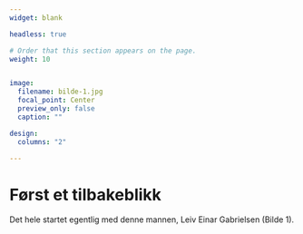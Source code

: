 ```yaml
---
widget: blank

headless: true

# Order that this section appears on the page.
weight: 10


image:
  filename: bilde-1.jpg
  focal_point: Center
  preview_only: false
  caption: ""

design:
  columns: "2"

---
```


# Først et tilbakeblikk

Det hele startet egentlig med denne mannen, Leiv Einar Gabrielsen (Bilde 1).
